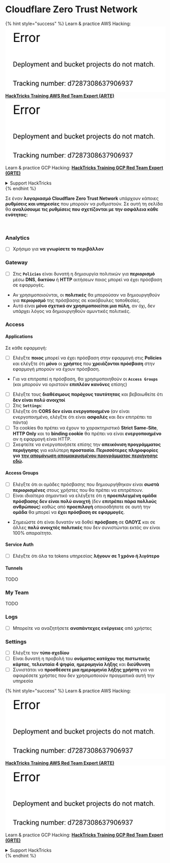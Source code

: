 # Cloudflare Zero Trust Network

{% hint style="success" %}
Learn & practice AWS Hacking:<img src="../../.gitbook/assets/image (1) (1).png" alt="" data-size="line">[**HackTricks Training AWS Red Team Expert (ARTE)**](https://training.hacktricks.xyz/courses/arte)<img src="../../.gitbook/assets/image (1) (1).png" alt="" data-size="line">\
Learn & practice GCP Hacking: <img src="../../.gitbook/assets/image (2).png" alt="" data-size="line">[**HackTricks Training GCP Red Team Expert (GRTE)**<img src="../../.gitbook/assets/image (2).png" alt="" data-size="line">](https://training.hacktricks.xyz/courses/grte)

<details>

<summary>Support HackTricks</summary>

* Check the [**subscription plans**](https://github.com/sponsors/carlospolop)!
* **Join the** 💬 [**Discord group**](https://discord.gg/hRep4RUj7f) or the [**telegram group**](https://t.me/peass) or **follow** us on **Twitter** 🐦 [**@hacktricks\_live**](https://twitter.com/hacktricks\_live)**.**
* **Share hacking tricks by submitting PRs to the** [**HackTricks**](https://github.com/carlospolop/hacktricks) and [**HackTricks Cloud**](https://github.com/carlospolop/hacktricks-cloud) github repos.

</details>
{% endhint %}

Σε έναν **λογαριασμό Cloudflare Zero Trust Network** υπάρχουν κάποιες **ρυθμίσεις και υπηρεσίες** που μπορούν να ρυθμιστούν. Σε αυτή τη σελίδα θα **αναλύσουμε τις ρυθμίσεις που σχετίζονται με την ασφάλεια κάθε ενότητας:**

<figure><img src="../../.gitbook/assets/image (206).png" alt=""><figcaption></figcaption></figure>

### Analytics

* [ ] Χρήσιμο για **να γνωρίσετε το περιβάλλον**

### **Gateway**

* [ ] Στις **`Policies`** είναι δυνατή η δημιουργία πολιτικών για **περιορισμό** μέσω **DNS**, **δικτύου** ή **HTTP** αιτήσεων ποιος μπορεί να έχει πρόσβαση σε εφαρμογές.
* Αν χρησιμοποιούνται, οι **πολιτικές** θα μπορούσαν να δημιουργηθούν για **περιορισμό** της πρόσβασης σε κακόβουλες τοποθεσίες.
* Αυτό είναι **μόνο σχετικό αν χρησιμοποιείται μια πύλη**, αν όχι, δεν υπάρχει λόγος να δημιουργηθούν αμυντικές πολιτικές.

### Access

#### Applications

Σε κάθε εφαρμογή:

* [ ] Ελέγξτε **ποιος** μπορεί να έχει πρόσβαση στην εφαρμογή στις **Policies** και ελέγξτε ότι **μόνο** οι **χρήστες** που **χρειάζονται πρόσβαση** στην εφαρμογή μπορούν να έχουν πρόσβαση.
* Για να επιτραπεί η πρόσβαση, θα χρησιμοποιηθούν οι **`Access Groups`** (και μπορούν να οριστούν **επιπλέον κανόνες** επίσης)
* [ ] Ελέγξτε τους **διαθέσιμους παρόχους ταυτότητας** και βεβαιωθείτε ότι **δεν είναι πολύ ανοιχτοί**
* [ ] Στις **`Settings`**:
* [ ] Ελέγξτε ότι **CORS δεν είναι ενεργοποιημένο** (αν είναι ενεργοποιημένο, ελέγξτε ότι είναι **ασφαλές** και δεν επιτρέπει τα πάντα)
* [ ] Τα cookies θα πρέπει να έχουν το χαρακτηριστικό **Strict Same-Site**, **HTTP Only** και το **binding cookie** θα πρέπει να είναι **ενεργοποιημένο** αν η εφαρμογή είναι HTTP.
* [ ] Σκεφτείτε να ενεργοποιήσετε επίσης την **απεικόνιση προγράμματος περιήγησης** για καλύτερη **προστασία. Περισσότερες πληροφορίες για** [**την απομόνωση απομακρυσμένου προγράμματος περιήγησης εδώ**](https://blog.cloudflare.com/cloudflare-and-remote-browser-isolation/)**.**

#### **Access Groups**

* [ ] Ελέγξτε ότι οι ομάδες πρόσβασης που δημιουργήθηκαν είναι **σωστά περιορισμένες** στους χρήστες που θα πρέπει να επιτρέπουν.
* [ ] Είναι ιδιαίτερα σημαντικό να ελέγξετε ότι η **προεπιλεγμένη ομάδα πρόσβασης δεν είναι πολύ ανοιχτή** (δεν **επιτρέπει πάρα πολλούς ανθρώπους**) καθώς από **προεπιλογή** οποιοσδήποτε σε αυτή την **ομάδα** θα μπορεί να **έχει πρόσβαση σε εφαρμογές**.
* Σημειώστε ότι είναι δυνατόν να δοθεί **πρόσβαση** σε **ΟΛΟΥΣ** και σε άλλες **πολύ ανοιχτές πολιτικές** που δεν συνιστώνται εκτός αν είναι 100% απαραίτητο.

#### Service Auth

* [ ] Ελέγξτε ότι όλα τα tokens υπηρεσίας **λήγουν σε 1 χρόνο ή λιγότερο**

#### Tunnels

TODO

### My Team

TODO

### Logs

* [ ] Μπορείτε να αναζητήσετε **αναπάντεχες ενέργειες** από χρήστες

### Settings

* [ ] Ελέγξτε τον **τύπο σχεδίου**
* [ ] Είναι δυνατή η προβολή του **ονόματος κατόχου της πιστωτικής κάρτας**, **τελευταία 4 ψηφία**, **ημερομηνία λήξης** και **διεύθυνση**
* [ ] Συνιστάται να **προσθέσετε μια ημερομηνία λήξης χρήστη** για να αφαιρέσετε χρήστες που δεν χρησιμοποιούν πραγματικά αυτή την υπηρεσία

{% hint style="success" %}
Learn & practice AWS Hacking:<img src="../../.gitbook/assets/image (1) (1).png" alt="" data-size="line">[**HackTricks Training AWS Red Team Expert (ARTE)**](https://training.hacktricks.xyz/courses/arte)<img src="../../.gitbook/assets/image (1) (1).png" alt="" data-size="line">\
Learn & practice GCP Hacking: <img src="../../.gitbook/assets/image (2).png" alt="" data-size="line">[**HackTricks Training GCP Red Team Expert (GRTE)**<img src="../../.gitbook/assets/image (2).png" alt="" data-size="line">](https://training.hacktricks.xyz/courses/grte)

<details>

<summary>Support HackTricks</summary>

* Check the [**subscription plans**](https://github.com/sponsors/carlospolop)!
* **Join the** 💬 [**Discord group**](https://discord.gg/hRep4RUj7f) or the [**telegram group**](https://t.me/peass) or **follow** us on **Twitter** 🐦 [**@hacktricks\_live**](https://twitter.com/hacktricks\_live)**.**
* **Share hacking tricks by submitting PRs to the** [**HackTricks**](https://github.com/carlospolop/hacktricks) and [**HackTricks Cloud**](https://github.com/carlospolop/hacktricks-cloud) github repos.

</details>
{% endhint %}
